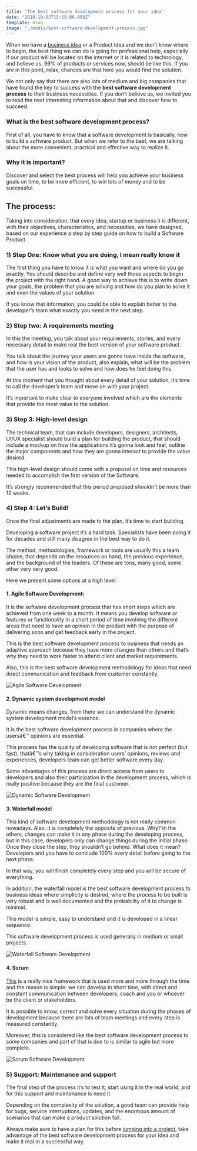 ```yaml
---
title: "The best software development process for your idea"
date: "2018-10-03T15:19:06.000Z"
template: blog
image: "./media/best-software-development-process.jpg"
---
```



When we have a [business idea](https://cobuildlab.com/blog/startups-a-new-technological-business-model/) or a Product Idea and we don’t know where to begin, the best thing we can do is going for professional help, especially if our product will be located on the internet or it is related to technology, and believe us, 99% of products or services now, should be like this. If you are in this point, relax, chances are that here you would find the solution.

We not only say that there are also lots of medium and big companies that have found the key to success with the **best software development process** to their business necessities. If you don’t believe us, we invited you to read the next interesting information about that and discover how to succeed.


### What is the best software development process?

First of all, you have to know that a software development is basically, how to build a software product. But when we refer to the best, we are talking about the more convenient, practical and effective way to realize it.

### Why it is important?

Discover and select the best process will help you achieve your business goals on time, to be more efficient, to win lots of money and to be successful.


## The process:
 

Taking into consideration, that every idea, startup or business it is different, with their objectives, characteristics, and necessities, we have designed, based on our experience a step by step guide on how to build a Software Product.

### 1) Step One: Know what you are doing, I mean really know it
 

The first thing you have to know it is what you want and where do you go exactly. You should describe and define very well those aspects to begin the project with the right hand. A good way to achieve this is to write down your goals, the problem that you are solving and how do you plan to solve it and even the values of your solution.

If you know that information, you could be able to explain better to the developer’s team what exactly you need in the next step.

### 2) Step two: A requirements meeting
 

In this the meeting, you talk about your requirements, stories, and every necessary detail to make real the best version of your software product.

You talk about the journey your users are gonna have inside the software, and how is your vision of the product, also explain, what will be the problem that the user has and looks to solve and how does he feel doing this.

At this moment that you thought about every detail of your solution, it’s time to call the developer’s team and move on with your project.

It’s important to make clear to everyone involved which are the elements that provide the most value to the solution.

### 3) Step 3: High-level design
 

The technical team, that can include developers, designers, architects, UI/UX specialist should build a plan for building the product, that should include a mockup on how the applications it’s gonna look and feel, outline the major components and how they are gonna interact to provide the value desired.

This high-level design should come with a proposal on time and resources needed to accomplish the first version of the Software.

It’s strongly recommended that this period proposed shouldn’t be more than 12 weeks.

### 4) Step 4: Let’s Build!
 

Once the final adjustments are made to the plan, it’s time to start building.

Developing a software project it’s a hard task. Specialists have been doing it for decades and still many disagree in the best way to do it.

The method, methodologies, framework or tools are usually this a team choice, that depends on the resources on hand, the previous experience, and the background of the leaders. Of these are tons, many good, some other very very good.

Here we present some options at a high level:




#### 1. Agile Software Development:
 

It is the software development process that has short steps which are achieved from one week to a month. It means you develop software or features or functionality in a short period of time involving the different areas that need to have an opinion in the product with the purpose of delivering soon and get feedback early in the project.

This is the best software development process to business that needs an adaptive approach because they have more changes than others and that’s why they need to work faster to attend client and market requirements.

Also, this is the best software development methodology for ideas that need direct communication and feedback from customer constantly.


![Agile Software Development](./media/agile-software-development.png)


#### 2. Dynamic system development model
 

Dynamic means changes, from there we can understand the dynamic system development model’s essence.

It is the best software development process in companies where the usersâ€™ opinions are essential.

This process has the quality of developing software that is not perfect (but fast), thatâ€™s why taking in consideration users’ opinions, reviews and experiences, developers team can get better software every day.

Some advantages of this process are direct access from users to developers and also their participation in the development process, which is really positive because they are the final customer.


![Dynamic Software Development](./media/dynamic-system-development-model.png)


#### 3. Waterfall model
 

This kind of software development methodology is not really common nowadays. Also, it is completely the opposite of previous. Why? In the others, changes can make it in any phase during the developing process, but in this case, developers only can change things during the initial phase. Once they close the step, they shouldn’t go behind. What does it mean? Developers and you have to conclude 100% every detail before going to the next phase.

In that way, you will finish completely every step and you will be secure of everything.

In addition, the waterfall model is the best software development process to business ideas where simplicity is desired, where the process to be built is very robust and is well documented and the probability of it to change is minimal.

This model is simple, easy to understand and it is developed in a linear sequence.

This software development process is used generally in medium or small projects.


![Waterfall Software Development](./media/waterfall-model.png)


#### 4. Scrum
 

[This](https://www.scrumalliance.org/get-certified?gclid=EAIaIQobChMIhOiEpIfr3QIVhoizCh1BXAibEAAYAiAAEgK-q_D_BwE) is a really nice framework that is used more and more through the time and the reason is simple: we can develop in short time, with direct and constant communication between developers, coach and you or whoever be the client or stakeholders.

It is possible to know, correct and solve every situation during the phases of development because there are lots of team meetings and every step is measured constantly.

Moreover, this is considered like the best software development process to some companies and part of that is due to is similar to agile but more complete.



![Scrum Software Development](./media/scrum.png)


### 5) Support: Maintenance and support
 

The final step of the process it’s to test it, start using it in the real world, and for this support and maintenance is need it.

Depending on the complexity of the solution, a good team can provide help for bugs, service interruptions, updates, and the enormous amount of scenarios that can make a product solution fail.

Always make sure to have a plan for this before [jumping into a project](http://cobuildlab.com/), take advantage of the best software development process for your idea and make it real in a successful way.

 
